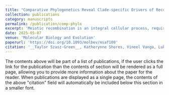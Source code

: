```yaml
---
title: "Comparative Phylogenetics Reveal Clade-specific Drivers of Recombination Rate Evolution Across Vertebrates"
collection: publications
category: manuscripts
permalink: /publication/comp-phylo
excerpt: 'Meiotic recombination is an integral cellular process, required for the production of viable gametes. Recombination rate is a fundamental genomic parameter, modulating genomic responses to selection. Our increasingly detailed understanding of its molecular underpinnings raises the prospect that we can gain insight into trait divergence by examining the molecular evolution of recombination genes from a pathway perspective, as in mammals, where protein-coding changes in later stages of the recombination pathway are connected to divergence in intra-clade recombination rate. Here, we leverage increased availability of avian and teleost genomes to reconstruct the evolution of the recombination pathway across two additional vertebrate clades: birds, which have higher and more variable rates of recombination and similar divergence times to mammals, and teleost fish, which have much deeper divergence times. Rates of molecular evolution of recombination genes are highly correlated between vertebrate clades and significantly elevated compared to control panels, suggesting that they experience similar selective pressures. Avian recombination genes are significantly more likely to exhibit signatures of positive selection than other clades, unrestricted to later stages of the pathway. Signatures of positive selection in genes linked to recombination rate variation in mammalian populations and those with signatures of positive selection across the avian phylogeny are highly correlated. In contrast, teleost fish recombination genes have significantly less evidence of positive selection despite high intra-clade recombination rate variability. Gaining clade-specific understanding of patterns of variation in recombination genes can elucidate drivers of recombination rate and thus, factors influencing genetic diversity, selection efficacy, and species divergence.'
date: 2025-05-07
venue: 'Molecular Biology and Evolution'
paperurl: 'https://doi.org/10.1093/molbev/msaf100'
citation: '__Taylor Szasz-Green__, Katherynne Shores, Vineel Vanga, Luke Zacharias, Andrew K Lawton, Amy L Dapper, Comparative Phylogenetics Reveal Clade-specific Drivers of Recombination Rate Evolution Across Vertebrates, Molecular Biology and Evolution, Volume 42, Issue 5, May 2025, msaf100, https://doi.org/10.1093/molbev/msaf100'
---
```


The contents above will be part of a list of publications, if the user clicks the link for the publication than the contents of section will be rendered as a full page, allowing you to provide more information about the paper for the reader. When publications are displayed as a single page, the contents of the above "citation" field will automatically be included below this section in a smaller font.
